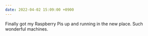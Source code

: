 ```yaml
---
date: 2022-04-02 15:09:00 +0900
---
```


Finally got my Raspberry Pis up and running in the new place. Such wonderful machines.
